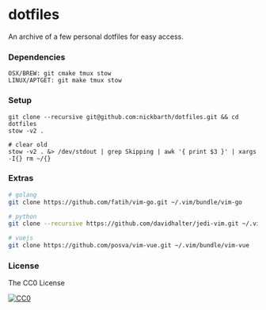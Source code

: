 # dotfiles

An archive of a few personal dotfiles for easy access.

### Dependencies

```terminal
OSX/BREW: git cmake tmux stow
LINUX/APTGET: git make tmux stow
```

### Setup

```terminal
git clone --recursive git@github.com:nickbarth/dotfiles.git && cd dotfiles
stow -v2 .

# clear old
stow -v2 . &> /dev/stdout | grep Skipping | awk '{ print $3 }' | xargs -I{} rm ~/{}
```
### Extras

```bash
# golang
git clone https://github.com/fatih/vim-go.git ~/.vim/bundle/vim-go

# python
git clone --recursive https://github.com/davidhalter/jedi-vim.git ~/.vim/bundle/jedi-vim

# vuejs
git clone https://github.com/posva/vim-vue.git ~/.vim/bundle/vim-vue
```

### License
The CC0 License

[![CC0](http://i.creativecommons.org/l/zero/1.0/88x31.png)](http://creativecommons.org/publicdomain/zero/1.0/)
